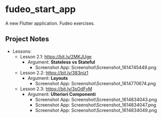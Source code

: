# fudeo_start_app

A new Flutter application. Fudeo exercises.

## Project Notes

- Lessons:
    - Lesson 2.1: https://bit.ly/2MKJUge
        - Argument: **Stateless vs Stateful**
            - Screenshot App: Screenshot\Screenshot_1614745449.png
    - Lesson 2.2: https://bit.ly/383niz1
        - Argument: **Layouts**
            - Screenshot App: Screenshot\Screenshot_1614770674.png
    - Lesson 2.3: https://bit.ly/3sOdFvM
        - Argument: **Ulteriori Componenti**
            - Screenshot App: Screenshot\Screenshot_1614834043.png
            - Screenshot App: Screenshot\Screenshot_1614834047.png
            - Screenshot App: Screenshot\Screenshot_1614834049.png
